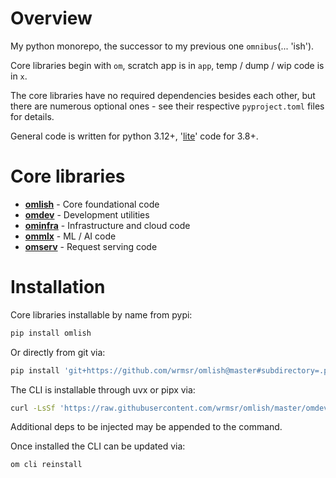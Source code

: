 # Overview

My python monorepo, the successor to my previous one `omnibus`(... 'ish').

Core libraries begin with `om`, scratch app is in `app`, temp / dump / wip code is in `x`.

The core libraries have no required dependencies besides each other, but there are numerous optional ones - see their
respective `pyproject.toml` files for details.

General code is written for python 3.12+, '[lite](omlish#lite-code)' code for 3.8+.

# Core libraries

- **[omlish](omlish#readme)** - Core foundational code
- **[omdev](omdev#readme)** - Development utilities
- **[ominfra](ominfra)** - Infrastructure and cloud code
- **[ommlx](ommlx)** - ML / AI code
- **[omserv](omserv)** - Request serving code

# Installation

Core libraries installable by name from pypi:

```bash
pip install omlish
```

Or directly from git via:

```bash
pip install 'git+https://github.com/wrmsr/omlish@master#subdirectory=.pkg/<pkg>'
```

The CLI is installable through uvx or pipx via:

```bash
curl -LsSf 'https://raw.githubusercontent.com/wrmsr/omlish/master/omdev/cli/install.py' | python3 -
```

Additional deps to be injected may be appended to the command.

Once installed the CLI can be updated via:

```bash
om cli reinstall
```
